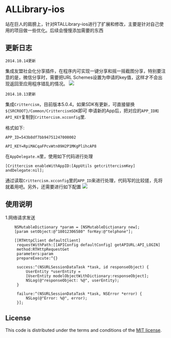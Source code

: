 # ALLibrary-ios 

站在巨人的肩膀上，针对RTALLibrary-ios进行了扩展和修改，主要是针对自己使用的项目做一些优化。后续会慢慢添加需要的东西




## 更新日志
`2014.10.14更新`

集成友盟社会化分享插件，在程序内可实现一键分享和摇一摇截图分享，特别要注意的是，微信分享时，需要把URL Schemes设置为申请的key值，这样才不会出现返回至应用程序错乱的情况。
[![](http://ftpdemo.qiniudn.com/Umeng.1.png)](http://ftpdemo.qiniudn.com/Umeng.1.png)


`2014.10.13更新`

集成`Crittercism`，目前版本5.0.4。如果SDK有更新，可直接替换`${SRCROOT}/Common/CrittercismSDK`即可
申请新的App后，把对应的`APP_ID和API_KEY`复制到`Crittercism.xcconfig`里.

格式如下:


`APP_ID=543b8df7bb94751247000002`

`API_KEY=RpiMACqaFPcvWtn09H2P1MKgPlihcAP8`


在`AppDelegate.m`里，使用如下代码进行处理
```objetivce-c
[Crittercism enableWithAppID:[AppUtils getcrittercismKey] andDelegate:nil];
```



通过读取`Crittercism.xcconfig`里的`APP_ID`来进行处理，代码写的比较搓，先将就着用吧。另外，还需要进行如下配置
[![](http://ftpdemo.qiniudn.com/1.png)](http://ftpdemo.qiniudn.com/1.png)


## 使用说明
1.网络请求发送
```objetivce-c
    NSMutableDictionary *param = [NSMutableDictionary new];
    [param setObject:@"18012306580" forKey:@"telphone"];
    
    [[RTHttpClient defaultClient]
     requestWithPath:[[APIConfig defaultConfig] getAPIURL:API_LOGIN]
     method:RTHttpRequestGet
     parameters:param
     prepareExecute:^{}
     
     success:^(NSURLSessionDataTask *task, id responseObject) {
         UserEntity *userEntity =
         [UserEntity modelObjectWithDictionary:responseObject];
         NSLog(@"responseObject: %@", userEntity);
     }
     
     failure:^(NSURLSessionDataTask *task, NSError *error) {
         NSLog(@"Error: %@", error);
     }];
```



## License

This code is distributed under the terms and conditions of the [MIT license](LICENSE). 


